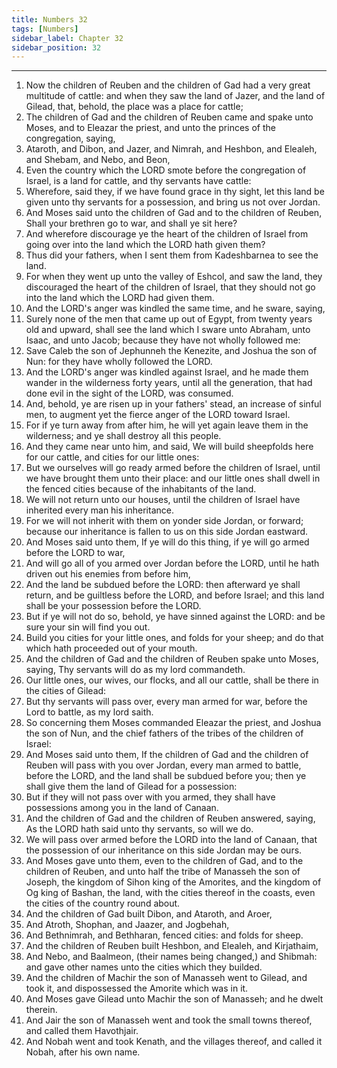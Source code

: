 ```yaml
---
title: Numbers 32
tags: [Numbers]
sidebar_label: Chapter 32
sidebar_position: 32
---
```


---
1. Now the children of Reuben and the children of Gad had a very great multitude of cattle: and when they saw the land of Jazer, and the land of Gilead, that, behold, the place was a place for cattle;
2. The children of Gad and the children of Reuben came and spake unto Moses, and to Eleazar the priest, and unto the princes of the congregation, saying,
3. Ataroth, and Dibon, and Jazer, and Nimrah, and Heshbon, and Elealeh, and Shebam, and Nebo, and Beon,
4. Even the country which the LORD smote before the congregation of Israel, is a land for cattle, and thy servants have cattle:
5. Wherefore, said they, if we have found grace in thy sight, let this land be given unto thy servants for a possession, and bring us not over Jordan.
6. And Moses said unto the children of Gad and to the children of Reuben, Shall your brethren go to war, and shall ye sit here?
7. And wherefore discourage ye the heart of the children of Israel from going over into the land which the LORD hath given them?
8. Thus did your fathers, when I sent them from Kadeshbarnea to see the land.
9. For when they went up unto the valley of Eshcol, and saw the land, they discouraged the heart of the children of Israel, that they should not go into the land which the LORD had given them.
10. And the LORD's anger was kindled the same time, and he sware, saying,
11. Surely none of the men that came up out of Egypt, from twenty years old and upward, shall see the land which I sware unto Abraham, unto Isaac, and unto Jacob; because they have not wholly followed me:
12. Save Caleb the son of Jephunneh the Kenezite, and Joshua the son of Nun: for they have wholly followed the LORD.
13. And the LORD's anger was kindled against Israel, and he made them wander in the wilderness forty years, until all the generation, that had done evil in the sight of the LORD, was consumed.
14. And, behold, ye are risen up in your fathers' stead, an increase of sinful men, to augment yet the fierce anger of the LORD toward Israel.
15. For if ye turn away from after him, he will yet again leave them in the wilderness; and ye shall destroy all this people.
16. And they came near unto him, and said, We will build sheepfolds here for our cattle, and cities for our little ones:
17. But we ourselves will go ready armed before the children of Israel, until we have brought them unto their place: and our little ones shall dwell in the fenced cities because of the inhabitants of the land.
18. We will not return unto our houses, until the children of Israel have inherited every man his inheritance.
19. For we will not inherit with them on yonder side Jordan, or forward; because our inheritance is fallen to us on this side Jordan eastward.
20. And Moses said unto them, If ye will do this thing, if ye will go armed before the LORD to war,
21. And will go all of you armed over Jordan before the LORD, until he hath driven out his enemies from before him,
22. And the land be subdued before the LORD: then afterward ye shall return, and be guiltless before the LORD, and before Israel; and this land shall be your possession before the LORD.
23. But if ye will not do so, behold, ye have sinned against the LORD: and be sure your sin will find you out.
24. Build you cities for your little ones, and folds for your sheep; and do that which hath proceeded out of your mouth.
25. And the children of Gad and the children of Reuben spake unto Moses, saying, Thy servants will do as my lord commandeth.
26. Our little ones, our wives, our flocks, and all our cattle, shall be there in the cities of Gilead:
27. But thy servants will pass over, every man armed for war, before the Lord to battle, as my lord saith.
28. So concerning them Moses commanded Eleazar the priest, and Joshua the son of Nun, and the chief fathers of the tribes of the children of Israel:
29. And Moses said unto them, If the children of Gad and the children of Reuben will pass with you over Jordan, every man armed to battle, before the LORD, and the land shall be subdued before you; then ye shall give them the land of Gilead for a possession:
30. But if they will not pass over with you armed, they shall have possessions among you in the land of Canaan.
31. And the children of Gad and the children of Reuben answered, saying, As the LORD hath said unto thy servants, so will we do.
32. We will pass over armed before the LORD into the land of Canaan, that the possession of our inheritance on this side Jordan may be ours.
33. And Moses gave unto them, even to the children of Gad, and to the children of Reuben, and unto half the tribe of Manasseh the son of Joseph, the kingdom of Sihon king of the Amorites, and the kingdom of Og king of Bashan, the land, with the cities thereof in the coasts, even the cities of the country round about.
34. And the children of Gad built Dibon, and Ataroth, and Aroer,
35. And Atroth, Shophan, and Jaazer, and Jogbehah,
36. And Bethnimrah, and Bethharan, fenced cities: and folds for sheep.
37. And the children of Reuben built Heshbon, and Elealeh, and Kirjathaim,
38. And Nebo, and Baalmeon, (their names being changed,) and Shibmah: and gave other names unto the cities which they builded.
39. And the children of Machir the son of Manasseh went to Gilead, and took it, and dispossessed the Amorite which was in it.
40. And Moses gave Gilead unto Machir the son of Manasseh; and he dwelt therein.
41. And Jair the son of Manasseh went and took the small towns thereof, and called them Havothjair.
42. And Nobah went and took Kenath, and the villages thereof, and called it Nobah, after his own name.